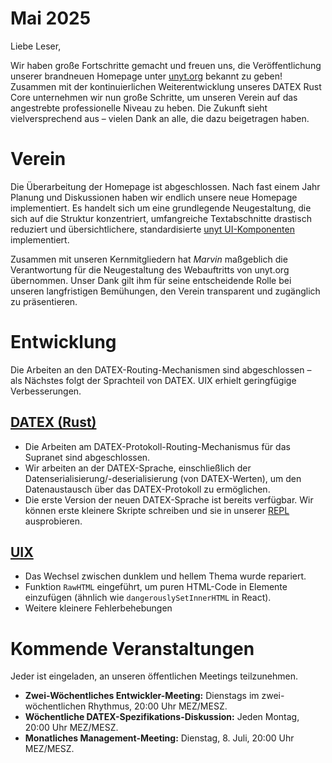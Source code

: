 # Mai 2025

Liebe Leser,

Wir haben große Fortschritte gemacht und freuen uns, die Veröffentlichung unserer brandneuen Homepage unter [unyt.org](https://unyt.org) bekannt zu geben!
Zusammen mit der kontinuierlichen Weiterentwicklung unseres DATEX Rust Core unternehmen wir nun große Schritte, um unseren Verein auf das angestrebte professionelle Niveau zu heben. Die Zukunft sieht vielversprechend aus – vielen Dank an alle, die dazu beigetragen haben.

# Verein

Die Überarbeitung der Homepage ist abgeschlossen. Nach fast einem Jahr Planung und Diskussionen haben wir endlich unsere neue Homepage implementiert. Es handelt sich um eine grundlegende Neugestaltung, die sich auf die Struktur konzentriert, umfangreiche Textabschnitte drastisch reduziert und übersichtlichere, standardisierte [unyt UI-Komponenten](https://github.com/unyt-org/unyt-components) implementiert.

Zusammen mit unseren Kernmitgliedern hat _Marvin_ maßgeblich die Verantwortung für die Neugestaltung des Webauftritts von unyt.org übernommen.
Unser Dank gilt ihm für seine entscheidende Rolle bei unseren langfristigen Bemühungen, den Verein transparent und zugänglich zu präsentieren.

# Entwicklung
Die Arbeiten an den DATEX-Routing-Mechanismen sind abgeschlossen – als Nächstes folgt der Sprachteil von DATEX. UIX erhielt geringfügige Verbesserungen.

## [DATEX (Rust)](https://github.com/unyt-org/datex-core)
* Die Arbeiten am DATEX-Protokoll-Routing-Mechanismus für das Supranet sind abgeschlossen.
* Wir arbeiten an der DATEX-Sprache, einschließlich der Datenserialisierung/-deserialisierung (von DATEX-Werten), um den Datenaustausch über das DATEX-Protokoll zu ermöglichen.
* Die erste Version der neuen DATEX-Sprache ist bereits verfügbar. Wir können erste kleinere Skripte schreiben und sie in unserer [REPL](https://en.wikipedia.org/wiki/Read%E2%80%93eval%E2%80%93print_loop) ausprobieren.

## [UIX](https://github.com/unyt-org/uix/pulls?q=is:closed%20created:2025-05-01..2025-05-31)
* Das Wechsel zwischen dunklem und hellem Thema wurde repariert.
* Funktion `RawHTML` eingeführt, um puren HTML-Code in Elemente einzufügen (ähnlich wie `dangerouslySetInnerHTML` in React).
* Weitere kleinere Fehlerbehebungen

# Kommende Veranstaltungen

Jeder ist eingeladen, an unseren öffentlichen Meetings teilzunehmen.

* **Zwei-Wöchentliches Entwickler-Meeting:** Dienstags im zwei-wöchentlichen Rhythmus, 20:00 Uhr MEZ/MESZ.
* **Wöchentliche DATEX-Spezifikations-Diskussion:** Jeden Montag, 20:00 Uhr MEZ/MESZ.
* **Monatliches Management-Meeting:** Dienstag, 8. Juli, 20:00 Uhr MEZ/MESZ.

